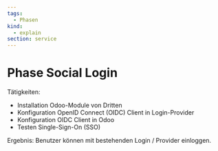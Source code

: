 ```yaml
---
tags:
  - Phasen
kind:
  - explain
section: service
---
```

# Phase Social Login

Tätigkeiten:

* Installation Odoo-Module von Dritten
* Konfiguration OpenID Connect (OIDC) Client in Login-Provider
* Konfiguration OIDC Client in Odoo
* Testen Single-Sign-On (SSO)

Ergebnis: Benutzer können mit bestehenden Login / Provider einloggen.